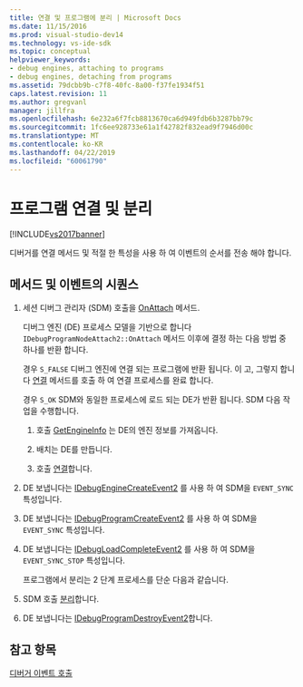 ```yaml
---
title: 연결 및 프로그램에 분리 | Microsoft Docs
ms.date: 11/15/2016
ms.prod: visual-studio-dev14
ms.technology: vs-ide-sdk
ms.topic: conceptual
helpviewer_keywords:
- debug engines, attaching to programs
- debug engines, detaching from programs
ms.assetid: 79dcbb9b-c7f8-40fc-8a00-f37fe1934f51
caps.latest.revision: 11
ms.author: gregvanl
manager: jillfra
ms.openlocfilehash: 6e232a6f7fcb8813670ca6d949fdb6b3287bb79c
ms.sourcegitcommit: 1fc6ee928733e61a1f42782f832ead9f7946d00c
ms.translationtype: MT
ms.contentlocale: ko-KR
ms.lasthandoff: 04/22/2019
ms.locfileid: "60061790"
---
```

# <a name="attaching-and-detaching-to-a-program"></a>프로그램 연결 및 분리
[!INCLUDE[vs2017banner](../../includes/vs2017banner.md)]

디버거를 연결 메서드 및 적절 한 특성을 사용 하 여 이벤트의 순서를 전송 해야 합니다.  
  
## <a name="sequence-of-methods-and-events"></a>메서드 및 이벤트의 시퀀스  
  
1. 세션 디버그 관리자 (SDM) 호출을 [OnAttach](../../extensibility/debugger/reference/idebugprogramnodeattach2-onattach.md) 메서드.  
  
    디버그 엔진 (DE) 프로세스 모델을 기반으로 합니다 `IDebugProgramNodeAttach2::OnAttach` 메서드 이후에 결정 하는 다음 방법 중 하나를 반환 합니다.  
  
    경우 `S_FALSE` 디버그 엔진에 연결 되는 프로그램에 반환 됩니다. 이 고, 그렇지 합니다 [연결](../../extensibility/debugger/reference/idebugengine2-attach.md) 메서드를 호출 하 여 연결 프로세스를 완료 합니다.  
  
    경우 `S_OK` SDM와 동일한 프로세스에 로드 되는 DE가 반환 됩니다. SDM 다음 작업을 수행합니다.  
  
   1. 호출 [GetEngineInfo](../../extensibility/debugger/reference/idebugprogramnode2-getengineinfo.md) 는 DE의 엔진 정보를 가져옵니다.  
  
   2. 배치는 DE를 만듭니다.  
  
   3. 호출 [연결](../../extensibility/debugger/reference/idebugengine2-attach.md)합니다.  
  
2. DE 보냅니다는 [IDebugEngineCreateEvent2](../../extensibility/debugger/reference/idebugenginecreateevent2.md) 를 사용 하 여 SDM을 `EVENT_SYNC` 특성입니다.  
  
3. DE 보냅니다는 [IDebugProgramCreateEvent2](../../extensibility/debugger/reference/idebugprogramcreateevent2.md) 를 사용 하 여 SDM을 `EVENT_SYNC` 특성입니다.  
  
4. DE 보냅니다는 [IDebugLoadCompleteEvent2](../../extensibility/debugger/reference/idebugloadcompleteevent2.md) 를 사용 하 여 SDM을 `EVENT_SYNC_STOP` 특성입니다.  
  
   프로그램에서 분리는 2 단계 프로세스를 단순 다음과 같습니다.  
  
5. SDM 호출 [분리](../../extensibility/debugger/reference/idebugprogram2-detach.md)합니다.  
  
6. DE 보냅니다는 [IDebugProgramDestroyEvent2](../../extensibility/debugger/reference/idebugprogramdestroyevent2.md)합니다.  
  
## <a name="see-also"></a>참고 항목  
 [디버거 이벤트 호출](../../extensibility/debugger/calling-debugger-events.md)
